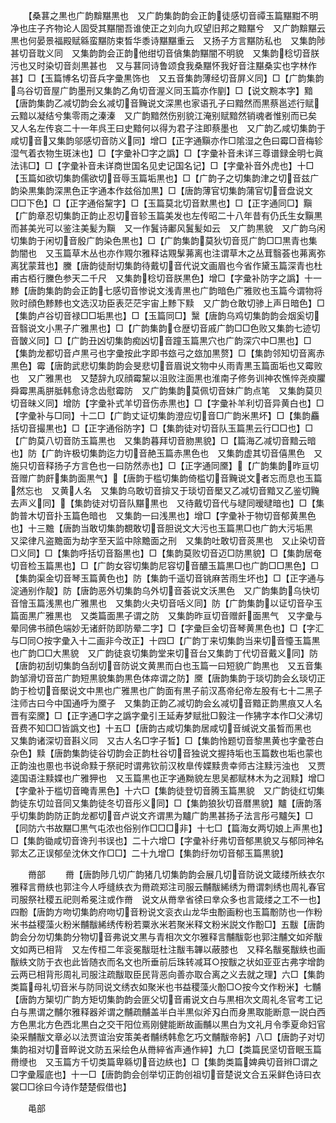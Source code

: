 <!-- { "loadSidebar": true } -->
　　【桑葚之黒也广韵黭黮黒也　又广韵集韵韵会正韵徒感切音禫玉篇黮黚不明净也庄子齐物论人固受其黮闇吾谁使正之刘向九叹望旧邦之黯黮兮　又广韵黭黮云黒也何晏景福殿赋緜蛮黮防束晳华黍诗黮黮重云　又扬子方言黮防私也　又集韵陟甚切音耽义同　又集韵韵会正韵他绀切音僋集韵黮闇不明貌　又集韵稔切音朕污也又时染切音剡黒甚也　又与葚同诗鲁颂食我桑黮怀我好音注黮桑实也字林作甚】□【玉篇博名切音兵字彚黒饰也　又五音集韵薄经切音屏义同】□【广韵集韵乌谷切音屋广韵墨刑又集韵乙角切音渥义同玉篇亦作剭】□【说文黦本字】黯【唐韵集韵乙减切韵会幺减切音黤说文深黒也家语孔子曰黯然而黒蔡邕述行赋云黯以凝结兮集零雨之溱溱　又广韵黯然伤别貌江淹别赋黯然销魂者惟别而已矣　又人名左传哀二十一年呉王曰史黯何以得为君子注即蔡墨也　又广韵乙咸切集韵于咸切音又集韵邬感切音防义同】增□【正字通黰亦作□隂湿之色曰霉□音梅轸湿气着衣物生斑沫也】□【字彚补□字之譌】□【字彚补音未详三尊谱録金明七眞法讳□】□【字彚补音未详商世国名见史记国名记】□【字彚补音外虎也】十□【玉篇如欲切集韵儒欲切音辱玉篇垢黒也】□【广韵子之切集韵津之切音兹广韵染黒集韵深黒色正字通本作兹俗加黒】□【唐韵薄官切集韵蒲官切音盘说文□□下色】□【正字通俗黧字】□【玉篇莫北切音默黒也】□【正字通同□】黰【广韵章忍切集韵正韵止忍切音轸玉篇美发也左传昭二十八年昔有仍氏生女黰黒而甚美光可以鉴注美髪为黰　又一作鬒诗鄘风鬒髪如云　又广韵黒貌　又广韵乌闲切集韵于闲切音殷广韵染色黒也】□【广韵集韵莫狄切音觅广韵□□黒青也集韵闇也　又玉篇草木丛也亦作覭尔雅释诂覭髳茀离也注谓草木之丛茸翳荟也茀离弥离犹蒙茸也】黱【唐韵徒耐切集韵待戴切音代说文画眉也今省作黛玉篇深青也杜甫古栢行黱色参天二千尺　又集韵稔切音朕黒色】增□【字彚补防字之譌】十一黪【唐韵集韵韵会正韵七感切音惨说文浅青黒也广韵暗色广雅败也玉篇今谓物将败时顔色黪黪也文选汉功臣表茫茫宇宙上黪下黩　又广韵仓敢切骖上声日暗色】□【集韵卢谷切音禄□□垢黒也】□【玉篇同□】黳【唐韵乌鸡切集韵韵会烟奚切音翳说文小黒子广雅黒也】□【广韵集韵仓歴切音戚广韵□□色败又集韵七迹切音皵义同】□【广韵丑凶切集韵痴凶切音蹱玉篇黒穴也广韵深穴中□黒也】□【集韵龙都切音卢黒弓也字彚按此字即书玈弓之玈加黒赘】□【集韵邻知切音离赤黒色】霉【唐韵武悲切集韵韵会旻悲切音眉说文物中乆雨青黒玉篇面垢也又霉败也　又广雅黒也　又楚辞九叹顔霉黧以沮败注面黒也淮南子修务训神农憔悴尧瘐臞舜霉黒禹胼胝韩愈诗念齿慰霉防　又广韵集韵莫佩切音妹广韵点笔　又集韵莫贝切音昧义同】增防【字彚补式羊切音伤赤黒也】□【字彚补羊利切音异黄白也】□【字彚补与□同】十二□【广韵丈证切集韵澄应切音□广韵米黒坏】□【集韵麤括切音撮黒也】□【正字通俗防字】□【集韵徒对切音队玉篇黒云行□□也】□【广韵莫八切音防玉篇黒也　又集韵暮拜切音肳黒貌】□【篇海乙减切音黯云暗也】防【广韵许极切集韵迄力切音赩玉篇赤黒色也　又集韵虚其切音僖黒色　又施只切音释扬子方言色也一曰防然赤也】□【正字通同黡】【广韵集韵昨亘切音赠广韵皯集韵面黒气】【唐韵于槛切集韵倚槛切音黤说文者忘而息也玉篇然忘也　又黄人名　又集韵乌敢切音揜又于琰切音檿又乙减切音黯又乙鉴切黤去声义同】【集韵徒对切音队黮黒也　又待戴切音代与曃同暧曃暗也】□【集韵普木切音扑玉篇色暗也　又集韵一曰浅黒也】增□【字彚补于物切音郁黄黒色也】十三黵【唐韵当敢切集韵覩敢切音胆说文大污也玉篇黒□也广韵大污垢黒　又梁律凡盗黵面为劫字至天监中除黵面之刑　又集韵吐敢切音菼黒也　又止染切音□义同】□【集韵呼括切音豁黒也】□【集韵莫败切音迈□防黒貌】□【集韵居奄切音检玉篇黒也】□【广韵女容切集韵尼容切音醲玉篇黒□也广韵□□黒色】□【集韵渠金切音琴玉篇黄色也】防【集韵千遥切音铫麻苦雨生坏也】□【正字通与淀通别作靛】防【唐韵恶外切集韵乌外切音荟说文沃黒色　又广韵集韵乌快切音懀玉篇浅黒也广雅黒也　又集韵火夬切音咶义同】防【广韵集韵以证切音孕玉篇面黒广雅黒也　又类篇面黒子谓之防　又集韵昨亘切音赠皯面黒气　又字彚与晕同佛书顔色端妙无诸皯防即防晕二字】□【字彚巨金切音琴黄黒色也】□【字汇与□同○按字彚入十二画非今改正】十四□【广韵丁来切集韵当来切音懛玉篇黒也广韵□□大黒貌　又广韵徒哀切集韵堂来切音台又集韵丁代切音戴义同】防【唐韵初刮切集韵刍刮切音防说文黄黒而白也玉篇一曰短貌广韵黒也　又五音集韵邹滑切音茁广韵短黒貌集韵黒色体瘁谓之防】黡【唐韵集韵于琰切韵会幺琰切正韵于检切音檿说文中黒也广雅黒也广韵面有黒子前汉髙帝纪帝左股有七十二黑子注师古曰今中国通呼为黡子　又集韵正韵乙减切韵会幺减切音黯正韵黒痕又人名晋有栾黡】□【正字通□字之譌字彚引王延寿梦赋批□毅注一作狒字本作□父沸切音费不知□□皆譌文也】十五□【唐韵古咸切集韵居咸切音缄说文虽晳而黑也　又集韵诸深切音斟义同　又古人名□字子晳】□【集韵怜题切音黎黒黄也字彚苍白杂色】黩【唐韵集韵徒谷切韵会正韵杜谷切音独说文握持垢也玉篇数也垢也蒙也正韵浊也慁也书说命黩于祭祀时谓弗钦前汉枚臯传媟黩贵幸师古注黩污浊也　又贾逵国语注黩媟也广雅狎也　又玉篇黒也正字通黝貌左思吴都赋林木为之润黩】增□【字彚补于槛切音晻青黑色】十六□【集韵徒登切音腾玉篇黒貌　又广韵徒红切集韵徒东切竝音同又集韵徒冬切音彤义同】□【集韵狼狄切音暦黒貌】黸【唐韵落乎切集韵韵防正韵龙都切音卢说文齐谓黒为黸广韵黒甚扬子法言彤弓黸矢】□【同防六书故黮□黒气屯浓也俗别作□□□非】十七□【篇海女两切娘上声黒也】□【集韵锄咸切音谗刋书误也】二十六增□【字彚补纡弗切音郁黒貌又与郁同神名郭太乙正误郁垒沈休文作□□】二十九增□【集韵纡勿切音郁玉篇黒貌】

　　黹部
　　黹【唐韵陟几切广韵猪几切集韵韵会展几切音防说文箴缕所紩衣尔雅释言黹紩也郭注今人呼缝紩衣为黹疏郑注司服云黼黻絺绣为黹谓刺绣也周礼春官司服祭社稷五祀则希冕注或作黹　说文从黹丵省徐曰丵众多也言箴缕之工不一也】四黺【唐韵方吻切集韵府吻切音粉说文衮衣山龙华虫黺画粉也玉篇黺防也一作粉米书益稷藻火粉米黼黻絺绣传粉若粟氷米若聚米释文粉米説文作黺□】五黻【唐韵韵会分勿切集韵分物切音弗说文黒与青相次文尔雅释言黼黻彰也郭注黼文如斧黻文如两已相背　又左传桓二年衮冕黻珽杜注黻韦韠以蔽膝也　又释名黻冕黻紩也画黻紩文防于衣也此皆随衣而名文也所垂前后珠转减耳○按黻之状如亚亚古弗字增韵云两已相背形周礼司服注疏黻取臣民背恶向善亦取合离之义去就之理】六□【集韵类篇母礼切音米与防同说文绣衣如聚米也书益稷藻火黺□○按今文作粉米】七黼【唐韵方榘切广韵方矩切集韵韵会匪父切音甫说文白与黒相次文周礼冬官考工记白与黒谓之黼尔雅释器斧谓之黼疏黼盖半白半黒似斧刄白而身黒取能断意一説白西方色黒北方色西北黒白之交干阳位焉刚健能断故画黼以黒白为文礼月令季夏命妇官染采黼黻文章必以法贾谊治安策美者黼绣韩愈乞巧文黼黻帝躬】八□【唐韵子对切集韵祖对切音睟说文防五采绘色从黹綷省声通作綷】九□【类篇民坚切音眠玉篇黹缏也　又玉篇方千切类篇卑緜切音边紩也】□【集韵类篇婢典切音辫□谓之□字彚履底也】十一□【唐韵韵会创举切正韵创祖切音楚说文合五采鲜色诗曰衣裳□□徐曰今诗作楚楚假借也】

　　黾部
